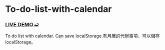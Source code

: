 # To-do-list-with-calendar
### [LIVE DEMO ➫](https://codepen.io/BlackDog1121/pen/jOKoNMK)
To do list with calendar. Can save localStorage.有月曆的代辦事項，可以儲存localStorage。
